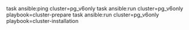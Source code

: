 task ansible:ping cluster=pg_v6only
task ansible:run cluster=pg_v6only playbook=cluster-prepare
task ansible:run cluster=pg_v6only playbook=cluster-installation

